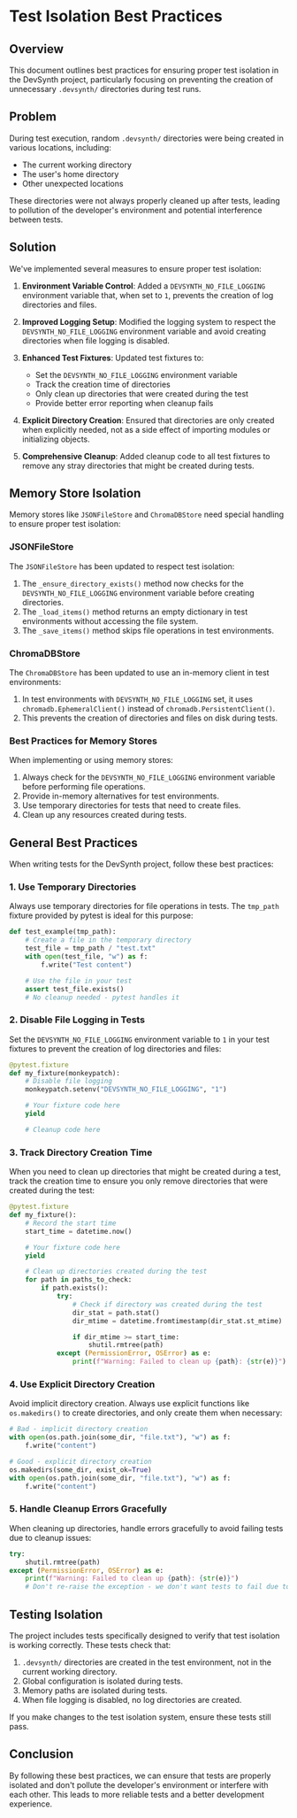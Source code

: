 # Test Isolation Best Practices

## Overview

This document outlines best practices for ensuring proper test isolation in the DevSynth project, particularly focusing on preventing the creation of unnecessary `.devsynth/` directories during test runs.

## Problem

During test execution, random `.devsynth/` directories were being created in various locations, including:
- The current working directory
- The user's home directory
- Other unexpected locations

These directories were not always properly cleaned up after tests, leading to pollution of the developer's environment and potential interference between tests.

## Solution

We've implemented several measures to ensure proper test isolation:

1. **Environment Variable Control**: Added a `DEVSYNTH_NO_FILE_LOGGING` environment variable that, when set to `1`, prevents the creation of log directories and files.

2. **Improved Logging Setup**: Modified the logging system to respect the `DEVSYNTH_NO_FILE_LOGGING` environment variable and avoid creating directories when file logging is disabled.

3. **Enhanced Test Fixtures**: Updated test fixtures to:
   - Set the `DEVSYNTH_NO_FILE_LOGGING` environment variable
   - Track the creation time of directories
   - Only clean up directories that were created during the test
   - Provide better error reporting when cleanup fails

4. **Explicit Directory Creation**: Ensured that directories are only created when explicitly needed, not as a side effect of importing modules or initializing objects.

5. **Comprehensive Cleanup**: Added cleanup code to all test fixtures to remove any stray directories that might be created during tests.

## Memory Store Isolation

Memory stores like `JSONFileStore` and `ChromaDBStore` need special handling to ensure proper test isolation:

### JSONFileStore

The `JSONFileStore` has been updated to respect test isolation:

1. The `_ensure_directory_exists()` method now checks for the `DEVSYNTH_NO_FILE_LOGGING` environment variable before creating directories.
2. The `_load_items()` method returns an empty dictionary in test environments without accessing the file system.
3. The `_save_items()` method skips file operations in test environments.

### ChromaDBStore

The `ChromaDBStore` has been updated to use an in-memory client in test environments:

1. In test environments with `DEVSYNTH_NO_FILE_LOGGING` set, it uses `chromadb.EphemeralClient()` instead of `chromadb.PersistentClient()`.
2. This prevents the creation of directories and files on disk during tests.

### Best Practices for Memory Stores

When implementing or using memory stores:

1. Always check for the `DEVSYNTH_NO_FILE_LOGGING` environment variable before performing file operations.
2. Provide in-memory alternatives for test environments.
3. Use temporary directories for tests that need to create files.
4. Clean up any resources created during tests.

## General Best Practices

When writing tests for the DevSynth project, follow these best practices:

### 1. Use Temporary Directories

Always use temporary directories for file operations in tests. The `tmp_path` fixture provided by pytest is ideal for this purpose:

```python
def test_example(tmp_path):
    # Create a file in the temporary directory
    test_file = tmp_path / "test.txt"
    with open(test_file, "w") as f:
        f.write("Test content")

    # Use the file in your test
    assert test_file.exists()
    # No cleanup needed - pytest handles it
```

### 2. Disable File Logging in Tests

Set the `DEVSYNTH_NO_FILE_LOGGING` environment variable to `1` in your test fixtures to prevent the creation of log directories and files:

```python
@pytest.fixture
def my_fixture(monkeypatch):
    # Disable file logging
    monkeypatch.setenv("DEVSYNTH_NO_FILE_LOGGING", "1")

    # Your fixture code here
    yield

    # Cleanup code here
```

### 3. Track Directory Creation Time

When you need to clean up directories that might be created during a test, track the creation time to ensure you only remove directories that were created during the test:

```python
@pytest.fixture
def my_fixture():
    # Record the start time
    start_time = datetime.now()

    # Your fixture code here
    yield

    # Clean up directories created during the test
    for path in paths_to_check:
        if path.exists():
            try:
                # Check if directory was created during the test
                dir_stat = path.stat()
                dir_mtime = datetime.fromtimestamp(dir_stat.st_mtime)

                if dir_mtime >= start_time:
                    shutil.rmtree(path)
            except (PermissionError, OSError) as e:
                print(f"Warning: Failed to clean up {path}: {str(e)}")
```

### 4. Use Explicit Directory Creation

Avoid implicit directory creation. Always use explicit functions like `os.makedirs()` to create directories, and only create them when necessary:

```python
# Bad - implicit directory creation
with open(os.path.join(some_dir, "file.txt"), "w") as f:
    f.write("content")

# Good - explicit directory creation
os.makedirs(some_dir, exist_ok=True)
with open(os.path.join(some_dir, "file.txt"), "w") as f:
    f.write("content")
```

### 5. Handle Cleanup Errors Gracefully

When cleaning up directories, handle errors gracefully to avoid failing tests due to cleanup issues:

```python
try:
    shutil.rmtree(path)
except (PermissionError, OSError) as e:
    print(f"Warning: Failed to clean up {path}: {str(e)}")
    # Don't re-raise the exception - we don't want tests to fail due to cleanup issues
```

## Testing Isolation

The project includes tests specifically designed to verify that test isolation is working correctly. These tests check that:

1. `.devsynth/` directories are created in the test environment, not in the current working directory.
2. Global configuration is isolated during tests.
3. Memory paths are isolated during tests.
4. When file logging is disabled, no log directories are created.

If you make changes to the test isolation system, ensure these tests still pass.

## Conclusion

By following these best practices, we can ensure that tests are properly isolated and don't pollute the developer's environment or interfere with each other. This leads to more reliable tests and a better development experience.
